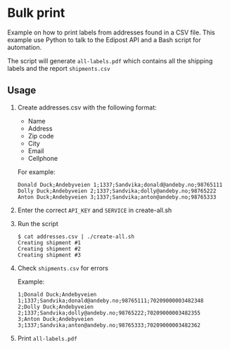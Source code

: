 # Bulk print

Example on how to print labels from addresses found in a CSV file. This example use Python to talk to the Edipost API
and a Bash script for automation.

The script will generate `all-labels.pdf` which contains all the shipping labels and the report `shipments.csv`


## Usage

1. Create addresses.csv with the following format:
    * Name
    * Address
    * Zip code
    * City
    * Email
    * Cellphone
    
    For example:
    ```
    Donald Duck;Andebyveien 1;1337;Sandvika;donald@andeby.no;98765111
    Dolly Duck;Andebyveien 2;1337;Sandvika;dolly@andeby.no;98765222
    Anton Duck;Andebyveien 3;1337;Sandvika;anton@andeby.no;98765333
    ```
   
2. Enter the correct `API_KEY` and `SERVICE` in create-all.sh

3. Run the script
    ```
    $ cat addresses.csv | ./create-all.sh 
    Creating shipment #1
    Creating shipment #2
    Creating shipment #3
    ```
   
4. Check `shipments.csv` for errors

    Example:
    ```
    1;Donald Duck;Andebyveien 1;1337;Sandvika;donald@andeby.no;98765111;70209000003482348
    2;Dolly Duck;Andebyveien 2;1337;Sandvika;dolly@andeby.no;98765222;70209000003482355
    3;Anton Duck;Andebyveien 3;1337;Sandvika;anton@andeby.no;98765333;70209000003482362
    ```
   
5. Print `all-labels.pdf`